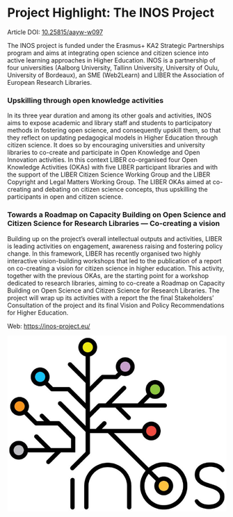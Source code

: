# Project Highlight: The INOS Project

Article DOI: [10.25815/aayw-w097](https://doi.org/10.25815/aayw-w097)

The INOS project is funded under the Erasmus+ KA2 Strategic Partnerships program
and aims at integrating open science and citizen science into active learning
approaches in Higher Education. INOS is a partnership of four universities
(Aalborg University, Tallinn University, University of Oulu, University of
Bordeaux), an SME (Web2Learn) and LIBER the Association of European Research
Libraries.

### Upskilling through open knowledge activities

In its three year duration and among its other goals and activities, INOS aims
to expose academic and library staff and students to participatory methods in
fostering open science, and consequently upskill them, so that they reflect on
updating pedagogical models in Higher Education through citizen science. It does
so by encouraging universities and university libraries to co-create and
participate in Open Knowledge and Open Innovation activities. In this context
LIBER co-organised four Open Knowledge Activities (OKAs) with five LIBER
participant libraries and with the support of the LIBER Citizen Science Working
Group and the LIBER Copyright and Legal Matters Working Group. The LIBER OKAs
aimed at co-creating and debating on citizen science concepts, thus upskilling
the participants in open and citizen science.

### Towards a Roadmap on Capacity Building on Open Science and Citizen Science for Research Libraries — Co-creating a vision

Building up on the project’s overall intellectual outputs and activities, LIBER
is leading activities on engagement, awareness raising and fostering policy
change. In this framework, LIBER has recently organised two highly interactive
vision-building workshops that led to the publication of a report on co-creating
a vision for citizen science in higher education. This activity, together with
the previous OKAs, are the starting point for a workshop dedicated to research
libraries, aiming to co-create a Roadmap on Capacity Building on Open Science
and Citizen Science for Research Libraries. The project will wrap up its
activities with a report the the final Stakeholders’ Consultation of the project
and its final Vision and Policy Recommendations for Higher Education.

Web: <https://inos-project.eu/>

![](media/9c4079443feda8dcd3166614580e12e3.jpg)
